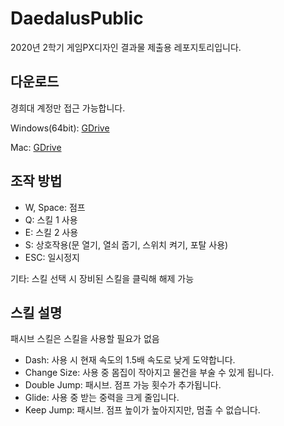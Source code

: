 # DaedalusPublic
2020년 2학기 게임PX디자인 결과물 제출용 레포지토리입니다.
## 다운로드
경희대 계정만 접근 가능합니다.

Windows(64bit): [GDrive](https://drive.google.com/file/d/1cakhcK2CVZF2f6HI4Ge5RFH3Zf-XTWNf/view?usp=sharing, "Windows")

Mac: [GDrive](https://drive.google.com/file/d/1BV8AD4chaY5PsGpkUpUlL_LyVr89BlzY/view?usp=sharing, "Mac")

## 조작 방법
* W, Space: 점프
* Q: 스킬 1 사용
* E: 스킬 2 사용
* S: 상호작용(문 열기, 열쇠 줍기, 스위치 켜기, 포탈 사용)
* ESC: 일시정지

기타: 스킬 선택 시 장비된 스킬을 클릭해 해제 가능

## 스킬 설명
패시브 스킬은 스킬을 사용할 필요가 없음
* Dash: 사용 시 현재 속도의 1.5배 속도로 낮게 도약합니다.
* Change Size: 사용 중 몸집이 작아지고 물건을 부술 수 있게 됩니다.
* Double Jump: 패시브. 점프 가능 횟수가 추가됩니다.
* Glide: 사용 중 받는 중력을 크게 줄입니다.
* Keep Jump: 패시브. 점프 높이가 높아지지만, 멈출 수 없습니다.
